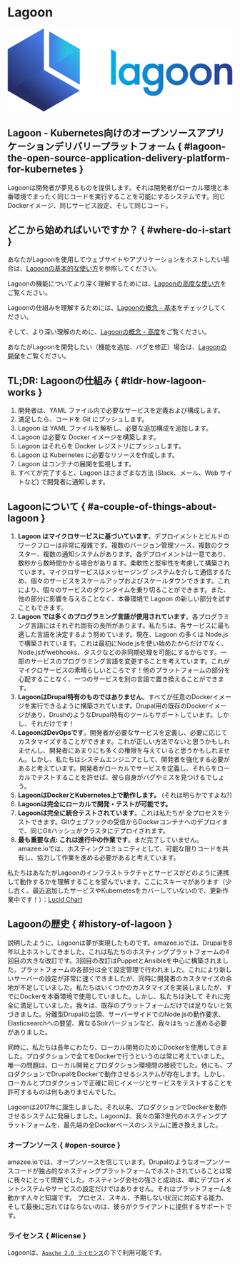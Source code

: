# Lagoon

![](./lagoon-logo.png)

## Lagoon - Kubernetes向けのオープンソースアプリケーションデリバリープラットフォーム { #lagoon-the-open-source-application-delivery-platform-for-kubernetes }

Lagoonは開発者が夢見るものを提供します。それは開発者がローカル環境と本番環境でまったく同じコードを実行することを可能にするシステムです。同じDockerイメージ、同じサービス設定、そして同じコード。

## どこから始めればいいですか？ { #where-do-i-start }

あなたがLagoonを使用してウェブサイトやアプリケーションをホストしたい場合は、[Lagoonの基本的な使い方](using-lagoon-the-basics/index.md)を参照してください。

Lagoonの機能についてより深く理解するためには、[Lagoonの高度な使い方](using-lagoon-advanced/index.md)をご覧ください。

Lagoonの仕組みを理解するためには、[Lagoonの概念 - 基本](concepts-basics/index.md)をチェックしてください。

そして、より深い理解のために、[Lagoonの概念 - 高度](concepts-advanced/index.md)をご覧ください。

あなたがLagoonを開発したい（機能を追加、バグを修正）場合は、[Lagoonの開発](contributing-to-lagoon/developing-lagoon.md)をご覧ください。

## TL;DR: Lagoonの仕組み { #tldr-how-lagoon-works }

1. 開発者は、YAML ファイル内で必要なサービスを定義および構成します。
2. 満足したら、コードを Git にプッシュします。
3. Lagoon は YAML ファイルを解析し、必要な追加構成を追加します。
4. Lagoon は必要な Docker イメージを構築します。
5. Lagoon はそれらを Docker レジストリにプッシュします。
6. Lagoon は Kubernetes に必要なリソースを作成します。
7. Lagoon はコンテナの展開を監視します。
8. すべてが完了すると、Lagoon はさまざまな方法 (Slack、メール、Web サイトなど) で開発者に通知します。

## Lagoonについて { #a-couple-of-things-about-lagoon }
1. **Lagoon はマイクロサービスに基づいています**。デプロイメントとビルドのワークフローは非常に複雑です。複数のバージョン管理ソース、複数のクラスター、複数の通知システムがあります。各デプロイメントは一意であり、数秒から数時間かかる場合があります。柔軟性と堅牢性を考慮して構築されています。マイクロサービスはメッセージング システムを介して通信するため、個々のサービスをスケールアップおよびスケールダウンできます。これにより、個々のサービスのダウンタイムを乗り切ることができます。また、他の部分に影響を与えることなく、本番環境で Lagoon の新しい部分を試すこともできます。
2. **Lagoon では多くのプログラミング言語が使用されています**。各プログラミング言語にはそれぞれ固有の長所があります。私たちは、各サービスに最も適した言語を決定するよう努めています。現在、Lagoon の多くは Node.js で構築されています。これは最初にNode.jsを使い始めたからだけでなく、Node.jsがwebhooks、タスクなどの非同期処理を可能にするからです。一部のサービスのプログラミング言語を変更することを考えています。これがマイクロサービスの素晴らしいところです！他のプラットフォームの部分を心配することなく、一つのサービスを別の言語で置き換えることができます。
3. **LagoonはDrupal特有のものではありません**。すべてが任意のDockerイメージを実行できるように構築されています。Drupal用の既存のDockerイメージがあり、DrushのようなDrupal特有のツールもサポートしています。しかし、それだけです！
4. **LagoonはDevOpsです**。開発者が必要なサービスを定義し、必要に応じてカスタマイズすることができます。これが正しい方法でないと思うかもしれませんし、開発者にあまりにも多くの権限を与えていると思うかもしれません。しかし、私たちはシステムエンジニアとして、開発者を強化する必要があると考えています。開発者がローカルでサービスを定義し、それらをローカルでテストすることを許せば、彼ら自身がバグやミスを見つけるでしょう。
5. **LagoonはDockerとKubernetes上で動作します。** \(それは明らかですよね?\)
6. **Lagoonは完全にローカルで開発・テストが可能です。**
7. **Lagoonは完全に統合テストされています**。これは私たちが 全プロセスをテストできます。Gitウェブフックの受信からDockerコンテナへのデプロイまで、同じGitハッシュがクラスタにデプロイされます。
8. **最も重要な点: これは進行中の作業です**。まだ完了していません。amazee.ioでは、ホスティングコミュニティとして、可能な限りコードを共有し、協力して作業を進める必要があると考えています。

私たちはあなたがLagoonのインフラストラクチャとサービスがどのように連携して動作するかを理解することを望んでいます。ここにスキーマがあります（少し古く、最近追加したサービスやKubernetesをカバーしていないので、更新作業中です！）：[Lucid Chart](https://lucid.app/documents/view/cb441054-e04a-4389-b98b-c75bcda8ea0d) ‌

## Lagoonの歴史 { #history-of-lagoon }

説明したように、Lagoonは夢が実現したものです。amazee.ioでは、Drupalを8年以上ホストしてきました。これは私たちのホスティングプラットフォームの4回目の大きな改訂です。3回目の改訂はPuppetとAnsibleを中心に構築されました。プラットフォームの各部分は全て設定管理で行われました。これにより新しいサーバーの設定が非常に速くできましたが、同時に開発者のカスタマイズの余地が不足していました。私たちはいくつかのカスタマイズを実装しましたが、すでにDockerを本番環境で使用していました。しかし、私たちは決して それに完全に満足していました。我々は、既存のプラットフォームだけでは足りないと気づきました。分離型Drupalの台頭、サーバーサイドでのNode.jsの動作要求、Elasticsearchへの要望、異なるSolrバージョンなど、我々はもっと進める必要がありました。

同時に、私たちは長年にわたり、ローカル開発のためにDockerを使用してきました。プロダクションで全てをDockerで行うというのは常に考えていました。唯一の問題は、ローカル開発とプロダクション環境間の接続でした。他にも、プロダクションでDrupalをDockerで動作させるシステムが存在します。しかし、ローカルとプロダクションで正確に同じイメージとサービスをテストすることを許可するものは何もありませんでした。

Lagoonは2017年に誕生しました。それ以来、プロダクションでDockerを動作させるシステムに発展しました。Lagoonは、我々の第3世代のホスティングプラットフォームを、最先端の全Dockerベースのシステムに置き換えました。

### オープンソース { #open-source }

amazee.ioでは、オープンソースを信じています。Drupalのようなオープンソースコードが独占的なホスティングプラットフォームでホストされていることは常に我々にとって問題でした。ホスティング会社の強さと成功は、単にデプロイメントシステムやサービスの設定だけではありません。それはプラットフォームを動かす人々と知識です。 プロセス、スキル、予期しない状況に対応する能力、そして最後に忘れてはならないのは、彼らがクライアントに提供するサポートです。

### ライセンス { #license }

Lagoonは、[`Apache 2.0 ライセンス`](https://github.com/uselagoon/lagoon/blob/main/LICENSE)の下で利用可能です。
